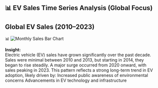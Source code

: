## 📊 EV Sales Time Series Analysis (Global Focus)

## Global EV Sales (2010–2023)

📊 ![Monthly Sales Bar Chart](charts/monthly-sales-bars.png)

**Insight:**  
Electric vehicle (EV) sales have grown significantly over the past decade. Sales were minimal between 2010 and 2013, but starting in 2014, they began to rise steadily. A major surge occurred from 2020 onward, with sales peaking in 2023.
This pattern reflects a strong long-term trend in EV adoption, likely driven by:
Increased public awareness of environmental concerns
Advancements in EV technology and infrastructure

